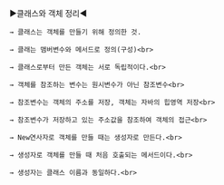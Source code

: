 ▶클래스와 객체 정리◀<br>

    → 클래스는 객체를 만들기 위해 정의한 것.
    
    → 클래는 맴버변수와 메서드로 정의(구성)<br>
            
    → 클래스로부터 만든 객체는 서로 독립적이다.<br>
    
    → 객체를 참조하는 변수는 원시변수가 아닌 참조변수<br>
    
    → 참조변수는 객체의 주소를 저장, 객체는 자바의 힙영역 저장<br>
    
    → 참조변수가 저장하고 있는 주소값을 참조하여 객체의 접근<br>

    → New연사자로 객체를 만들 때는 생성자로 만든다.<br>

    → 생성자로 객체를 만들 때 처음 호출되는 메서드이다.<br>

    → 생성자는 클래스 이름과 동일하다.<br>
